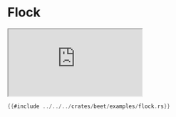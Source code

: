 # Flock

<iframe src="https://storage.googleapis.com/beet-examples/flock/index.html"></iframe>

```rust
{{#include ../../../crates/beet/examples/flock.rs}}
```